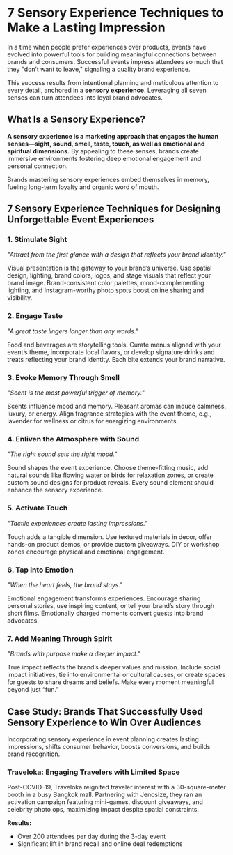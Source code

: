 # 7 Sensory Experience Techniques to Make a Lasting Impression

In a time when people prefer experiences over products, events have evolved into powerful tools for building meaningful connections between brands and consumers. Successful events impress attendees so much that they "don’t want to leave," signaling a quality brand experience.

This success results from intentional planning and meticulous attention to every detail, anchored in a **sensory experience**. Leveraging all seven senses can turn attendees into loyal brand advocates.

## What Is a Sensory Experience?

**A sensory experience is a marketing approach that engages the human senses—sight, sound, smell, taste, touch, as well as emotional and spiritual dimensions.** By appealing to these senses, brands create immersive environments fostering deep emotional engagement and personal connection.

Brands mastering sensory experiences embed themselves in memory, fueling long-term loyalty and organic word of mouth.

## 7 Sensory Experience Techniques for Designing Unforgettable Event Experiences

### 1. Stimulate Sight

*"Attract from the first glance with a design that reflects your brand identity."*

Visual presentation is the gateway to your brand’s universe. Use spatial design, lighting, brand colors, logos, and stage visuals that reflect your brand image. Brand-consistent color palettes, mood-complementing lighting, and Instagram-worthy photo spots boost online sharing and visibility.

### 2. Engage Taste

*"A great taste lingers longer than any words."*

Food and beverages are storytelling tools. Curate menus aligned with your event’s theme, incorporate local flavors, or develop signature drinks and treats reflecting your brand identity. Each bite extends your brand narrative.

### 3. Evoke Memory Through Smell

*"Scent is the most powerful trigger of memory."*

Scents influence mood and memory. Pleasant aromas can induce calmness, luxury, or energy. Align fragrance strategies with the event theme, e.g., lavender for wellness or citrus for energizing environments.

### 4. Enliven the Atmosphere with Sound

*"The right sound sets the right mood."*

Sound shapes the event experience. Choose theme-fitting music, add natural sounds like flowing water or birds for relaxation zones, or create custom sound designs for product reveals. Every sound element should enhance the sensory experience.

### 5. Activate Touch

*"Tactile experiences create lasting impressions."*

Touch adds a tangible dimension. Use textured materials in decor, offer hands-on product demos, or provide custom giveaways. DIY or workshop zones encourage physical and emotional engagement.

### 6. Tap into Emotion

*"When the heart feels, the brand stays."*

Emotional engagement transforms experiences. Encourage sharing personal stories, use inspiring content, or tell your brand’s story through short films. Emotionally charged moments convert guests into brand advocates.

### 7. Add Meaning Through Spirit

*"Brands with purpose make a deeper impact."*

True impact reflects the brand’s deeper values and mission. Include social impact initiatives, tie into environmental or cultural causes, or create spaces for guests to share dreams and beliefs. Make every moment meaningful beyond just “fun.”

## Case Study: Brands That Successfully Used Sensory Experience to Win Over Audiences

Incorporating sensory experience in event planning creates lasting impressions, shifts consumer behavior, boosts conversions, and builds brand recognition.

### Traveloka: Engaging Travelers with Limited Space

Post-COVID-19, Traveloka reignited traveler interest with a 30-square-meter booth in a busy Bangkok mall. Partnering with Jenosize, they ran an activation campaign featuring mini-games, discount giveaways, and celebrity photo ops, maximizing impact despite spatial constraints.

**Results:**
- Over 200 attendees per day during the 3-day event
- Significant lift in brand recall and online deal redemptions

